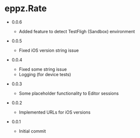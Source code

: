 # eppz.Rate


* 0.0.6

	+ Added feature to detect TestFligh (Sandbox) environment

* 0.0.5

	+ Fixed iOS version string issue

* 0.0.4

	+ Fixed some string issue
	+ Logging (for device tests)

* 0.0.3

	+ Some placeholder functionality to Editor sessions

* 0.0.2

	+ Implemented URLs for iOS versions

* 0.0.1

	+ Initial commit